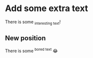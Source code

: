 # **Add some extra text**
There is some <sub>interesting text</sub>!
## New position
There is some <sup>bored text</sup> 😂
